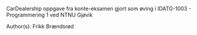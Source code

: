 CarDealership oppgave fra konte-eksamen gjort som øving i IDATG-1003 - Programmering 1 ved NTNU Gjøvik


Author(s):
Frikk Brændsrød 
